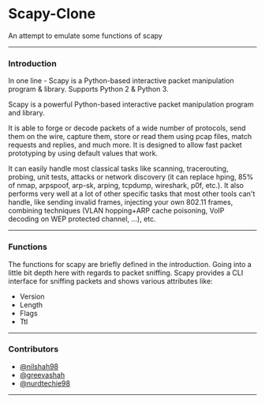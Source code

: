 # Scapy-Clone
An attempt to emulate some functions of scapy

------------------------------------------
### Introduction

In one line - Scapy is a Python-based interactive packet manipulation program & library. Supports Python 2 & Python 3. 

Scapy is a powerful Python-based interactive packet manipulation program and library.

It is able to forge or decode packets of a wide number of protocols, send them on the wire, capture them, store or read them using pcap files, match requests and replies, and much more. It is designed to allow fast packet prototyping by using default values that work.

It can easily handle most classical tasks like scanning, tracerouting, probing, unit tests, attacks or network discovery (it can replace hping, 85% of nmap, arpspoof, arp-sk, arping, tcpdump, wireshark, p0f, etc.). It also performs very well at a lot of other specific tasks that most other tools can't handle, like sending invalid frames, injecting your own 802.11 frames, combining techniques (VLAN hopping+ARP cache poisoning, VoIP decoding on WEP protected channel, ...), etc.

------------------------------------------
### Functions

The functions for scapy are briefly defined in the introduction. Going into a little bit depth here with regards to packet sniffing. Scapy provides a CLI interface for sniffing packets and shows various attributes like:
- Version
- Length
- Flags
- Ttl

------------------------------------------

### Contributors

- [@nilshah98](https://github.com/nilshah98)
- [@greevashah](https://github.com/greevashah)
- [@nurdtechie98](https://github.com/nurdtechie98)

-------------------------------------------
